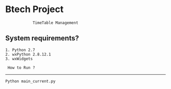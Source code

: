 # Btech Project

               	TimeTable Management          

  System requirements?
  --------------------
	1. Python 2.7
	2. wxPython 2.8.12.1
	3. wxWidgets

	 How to Run ?
  --------------------
	Python main_current.py